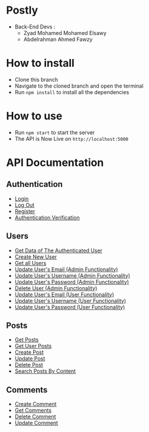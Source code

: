 # Postly

- Back-End Devs :
  - Zyad Mohamed Mohamed Elsawy
  - Abdelrahman Ahmed Fawzy

# How to install

- Clone this branch
- Navigate to the cloned branch and open the terminal
- Run `npm install` to install all the dependencies

# How to use

- Run `npm start` to start the server
- The API is Now Live on `http://localhost:5000`

# API Documentation

## Authentication

- [Login](https://telling-birch-4ed.notion.site/login-API-0b957f6cf8e64b6499b79a339755762d?pvs=4)
- [Log Out](https://telling-birch-4ed.notion.site/log-out-API-cf5d5eb8bf6a43af83c7a0eba2ddab65?pvs=4)
- [Register](https://telling-birch-4ed.notion.site/Register-API-f17568adaef44bc5a1de52044d0abc64?pvs=4)
- [Authentication Verification](https://telling-birch-4ed.notion.site/Verify-Authentication-API-d3d1d8f031c64b029eb1367893ad6e23?pvs=4)

## Users

- [Get Data of The Authenticated User](https://telling-birch-4ed.notion.site/Get-Authenticated-User-API-a81bc72b832344ed873155beb5bff850?pvs=4)
- [Create New User](https://telling-birch-4ed.notion.site/Create-User-API-Admin-3fcc45d33fcc4b7a82cc709a9e0bdd94?pvs=4)
- [Get all Users](https://telling-birch-4ed.notion.site/Get-Users-API-Admin-fac6abcf67fb4a32a588658bc0b10334?pvs=4)
- [Update User's Email (Admin Functionality)](https://telling-birch-4ed.notion.site/Update-Email-Admin-API-43a521f3b7754ae89ff3aa4b74cac965?pvs=4)
- [Update User's Username (Admin Functionality)](https://telling-birch-4ed.notion.site/Update-Username-Admin-API-8b833aa2b7224694ab2c3f879d71259b?pvs=4)
- [Update User's Password (Admin Functionality)](https://telling-birch-4ed.notion.site/Update-Password-Admin-API-b1d732336be34ed7b0d0f88d73af974c?pvs=4)
- [Delete User (Admin Functionality)](https://telling-birch-4ed.notion.site/Delete-User-Admin-API-8b3aedc4cd4a44a39ed340008ecd1ea3?pvs=4)
- [Update User's Email (User Functionality)](https://telling-birch-4ed.notion.site/Update-Email-User-API-93b181e0bd2949059906e58619e5bf18?pvs=4)
- [Update User's Username (User Functionality)](https://telling-birch-4ed.notion.site/Update-Username-User-API-56e6179abe9140d082cd2a2d2246a00a?pvs=4)
- [Update User's Password (User Functionality)](https://telling-birch-4ed.notion.site/Update-Password-User-API-505d3458c9f8440fa5ae8b44764977e6?pvs=4)

## Posts

- [Get Posts](https://telling-birch-4ed.notion.site/Get-Posts-API-7cf6697f93514bf486787af8640e9529?pvs=4)
- [Get User Posts](https://telling-birch-4ed.notion.site/Get-User-Posts-API-3d48fd29b72f4dfca1b6a7e4e79fae55?pvs=4)
- [Create Post](https://telling-birch-4ed.notion.site/Create-Post-API-0a695e3fcb76415c9d0003d7d479116a?pvs=4)
- [Update Post](https://telling-birch-4ed.notion.site/Update-Post-API-2b36b5dcc92e43b697945e3c6af24cda?pvs=4)
- [Delete Post](https://telling-birch-4ed.notion.site/Delete-Post-API-732acf8742514e478dd5ce45cb23a518?pvs=4)
- [Search Posts By Content](https://telling-birch-4ed.notion.site/Search-For-a-Post-API-3a529cec774f41de8ac0fc2dca80fa94?pvs=4)

## Comments

- [Create Comment](https://telling-birch-4ed.notion.site/Create-Comment-API-cfa495cff5544e4b990baac923ddd1e4?pvs=4)
- [Get Comments](https://telling-birch-4ed.notion.site/Get-Comments-API-4aeb8897ebd8406d980ab70d65827753?pvs=4)
- [Delete Comment](https://telling-birch-4ed.notion.site/Delete-Comment-API-e6a9880f5e224cdc94c85415503f4291?pvs=4)
- [Update Comment](https://telling-birch-4ed.notion.site/Update-Comment-API-5869703f63f8480f8a7fa9b618e6a6be?pvs=4)
